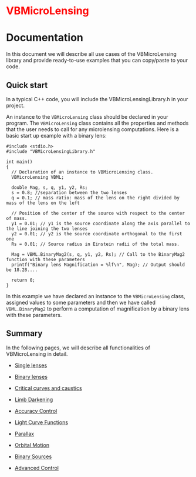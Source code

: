# <span style="color:red">VBMicroLensing</span>

# Documentation

In this document we will describe all use cases of the VBMicroLensing library and provide ready-to-use examples that you can copy/paste to your code. 

## Quick start

In a typical C++ code, you will include the VBMicroLensingLibrary.h in your project. 

An instance to the ```VBMicroLensing``` class should be declared in your program. The ```VBMicroLensing``` class contains all the properties and methods that the user needs to call for any microlensing computations. Here is a basic start up example with a binary lens:

```
#include <stdio.h>
#include "VBMicroLensingLibrary.h"

int main()
{
  // Declaration of an instance to VBMicroLensing class.
  VBMicroLensing VBML;
  
  double Mag, s, q, y1, y2, Rs;
  s = 0.8; //separation between the two lenses
  q = 0.1; // mass ratio: mass of the lens on the right divided by mass of the lens on the left
  
  // Position of the center of the source with respect to the center of mass.
  y1 = 0.01; // y1 is the source coordinate along the axis parallel to the line joining the two lenses 
  y2 = 0.01; // y2 is the source coordinate orthogonal to the first one
  Rs = 0.01; // Source radius in Einstein radii of the total mass.
  
  Mag = VBML.BinaryMag2(s, q, y1, y2, Rs); // Call to the BinaryMag2 function with these parameters
  printf("Binary lens Magnification = %lf\n", Mag); // Output should be 18.28....
  
  return 0;
}
```

In this example we have declared an instance to the ```VBMicroLensing``` class, assigned values to some parameters and then we have called ```VBML.BinaryMag2``` to perform a computation of magnification by a binary lens with these parameters. 

## Summary

In the following pages, we will describe all functionalities of VBMicroLensing in detail.

- [Single lenses](SingleLenses.md)

- [Binary lenses](BinaryLenses.md)

- [Critical curves and caustics](CriticalCurvesAndCaustics.md)

- [Limb Darkening](LimbDarkening.md)

- [Accuracy Control](AccuracyControl.md)

- [Light Curve Functions](LightCurves.md)

- [Parallax](Parallax.md)

- [Orbital Motion](OrbitalMotion.md)

- [Binary Sources](BinarySources.md)

- [Advanced Control](AdvancedControl.md)
